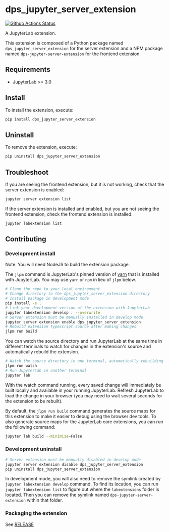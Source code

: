 # dps_jupyter_server_extension

[![Github Actions Status](https://github.com/github_username/dps-jupyter-server-extension/workflows/Build/badge.svg)](https://github.com/github_username/dps-jupyter-server-extension/actions/workflows/build.yml)

A JupyterLab extension.


This extension is composed of a Python package named `dps_jupyter_server_extension`
for the server extension and a NPM package named `dps-jupyter-server-extension`
for the frontend extension.


## Requirements

* JupyterLab >= 3.0

## Install

To install the extension, execute:

```bash
pip install dps_jupyter_server_extension
```

## Uninstall

To remove the extension, execute:

```bash
pip uninstall dps_jupyter_server_extension
```


## Troubleshoot

If you are seeing the frontend extension, but it is not working, check
that the server extension is enabled:

```bash
jupyter server extension list
```

If the server extension is installed and enabled, but you are not seeing
the frontend extension, check the frontend extension is installed:

```bash
jupyter labextension list
```


## Contributing

### Development install

Note: You will need NodeJS to build the extension package.

The `jlpm` command is JupyterLab's pinned version of
[yarn](https://yarnpkg.com/) that is installed with JupyterLab. You may use
`yarn` or `npm` in lieu of `jlpm` below.

```bash
# Clone the repo to your local environment
# Change directory to the dps_jupyter_server_extension directory
# Install package in development mode
pip install -e .
# Link your development version of the extension with JupyterLab
jupyter labextension develop . --overwrite
# Server extension must be manually installed in develop mode
jupyter server extension enable dps_jupyter_server_extension
# Rebuild extension Typescript source after making changes
jlpm run build
```

You can watch the source directory and run JupyterLab at the same time in different terminals to watch for changes in the extension's source and automatically rebuild the extension.

```bash
# Watch the source directory in one terminal, automatically rebuilding when needed
jlpm run watch
# Run JupyterLab in another terminal
jupyter lab
```

With the watch command running, every saved change will immediately be built locally and available in your running JupyterLab. Refresh JupyterLab to load the change in your browser (you may need to wait several seconds for the extension to be rebuilt).

By default, the `jlpm run build` command generates the source maps for this extension to make it easier to debug using the browser dev tools. To also generate source maps for the JupyterLab core extensions, you can run the following command:

```bash
jupyter lab build --minimize=False
```

### Development uninstall

```bash
# Server extension must be manually disabled in develop mode
jupyter server extension disable dps_jupyter_server_extension
pip uninstall dps_jupyter_server_extension
```

In development mode, you will also need to remove the symlink created by `jupyter labextension develop`
command. To find its location, you can run `jupyter labextension list` to figure out where the `labextensions`
folder is located. Then you can remove the symlink named `dps-jupyter-server-extension` within that folder.

### Packaging the extension

See [RELEASE](RELEASE.md)
